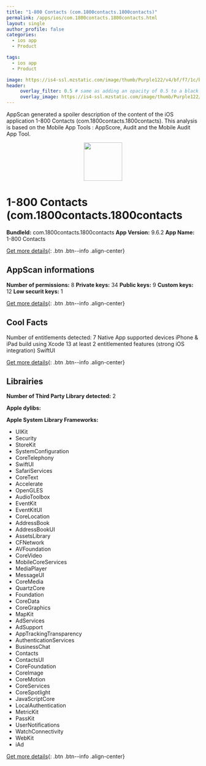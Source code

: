 ```yaml
---
title: "1-800 Contacts (com.1800contacts.1800contacts)"
permalink: /apps/ios/com.1800contacts.1800contacts.html
layout: single
author_profile: false
categories: 
  - ios app 
  - Product 

tags: 
  - ios app 
  - Product 

image: https://is4-ssl.mzstatic.com/image/thumb/Purple122/v4/bf/f7/1c/bff71c72-c559-c559-5dc2-b368e5f4226b/AppIcon-1x_U007emarketing-0-10-0-85-220.png/512x512bb.jpg
header: 
     overlay_filter: 0.5 # same as adding an opacity of 0.5 to a black background
     overlay_image: https://is4-ssl.mzstatic.com/image/thumb/Purple122/v4/bf/f7/1c/bff71c72-c559-c559-5dc2-b368e5f4226b/AppIcon-1x_U007emarketing-0-10-0-85-220.png/512x512bb.jpg
---
```

AppScan generated a spoiler description of the content of the iOS application 1-800 Contacts (com.1800contacts.1800contacts). This analysis is based on the Mobile App Tools : AppScore, Audit and the Mobile Audit App Tool.

  
  
<div style="text-align: center;"><img src="https://is4-ssl.mzstatic.com/image/thumb/Purple122/v4/bf/f7/1c/bff71c72-c559-c559-5dc2-b368e5f4226b/AppIcon-1x_U007emarketing-0-10-0-85-220.png/512x512bb.jpg" width="100" height="100"></div>  
  
# 1-800 Contacts (com.1800contacts.1800contacts

**BundleId:** com.1800contacts.1800contacts
**App Version:** 9.6.2
**App Name:** 1-800 Contacts


[Get more details](/pricing.html){: .btn .btn--info .align-center}  
  
## AppScan informations 

**Number of permissions:** 8
**Private keys:** 34
**Public keys:** 9
**Custom keys:** 12
**Low securit keys:** 1
  
[Get more details](/pricing.html){: .btn .btn--info .align-center}

## Cool Facts

Number of entitlements detected: 7
Native App
supported devices iPhone & iPad
build using Xcode 13
at least 2 entitlemented features (strong iOS integration)
SwiftUI
  
[Get more details](/pricing.html){: .btn .btn--info .align-center}

## Librairies 
**Number of Third Party Library detected:** 2

**Apple dylibs:**


**Apple System Library Frameworks:**
- UIKit
- Security
- StoreKit
- SystemConfiguration
- CoreTelephony
- SwiftUI
- SafariServices
- CoreText
- Accelerate
- OpenGLES
- AudioToolbox
- EventKit
- EventKitUI
- CoreLocation
- AddressBook
- AddressBookUI
- AssetsLibrary
- CFNetwork
- AVFoundation
- CoreVideo
- MobileCoreServices
- MediaPlayer
- MessageUI
- CoreMedia
- QuartzCore
- Foundation
- CoreData
- CoreGraphics
- MapKit
- AdServices
- AdSupport
- AppTrackingTransparency
- AuthenticationServices
- BusinessChat
- Contacts
- ContactsUI
- CoreFoundation
- CoreImage
- CoreMotion
- CoreServices
- CoreSpotlight
- JavaScriptCore
- LocalAuthentication
- MetricKit
- PassKit
- UserNotifications
- WatchConnectivity
- WebKit
- iAd


  
[Get more details](/pricing.html){: .btn .btn--info .align-center}


